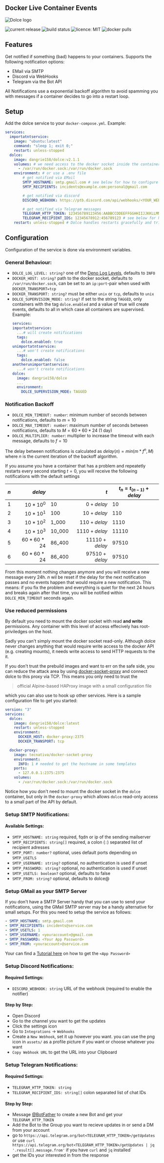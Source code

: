 ## Docker Live Container Events

![Dolce logo](https://github.com/dangrie158/dolce/blob/master/assets/logo_full.svg)

![current release](https://img.shields.io/github/v/tag/dangrie158/dolce)
![build status](https://img.shields.io/github/actions/workflow/status/dangrie158/dolce/ci.yml)
![licence: MIT](https://img.shields.io/github/license/dangrie158/dolce?logo=reacthookform&logoColor=white)
![docker pulls](https://img.shields.io/docker/pulls/dangrie158/dolce?logo=docker)

## Features

Get notified if something (bad) happens to your containers. Supports the following notification options:

- EMail via SMTP
- Discord via WebHooks
- Telegram via the Bot API

All Notifications use a exponential backoff algorithm to avoid spamming you with messages if a container decides to go
into a restart loop.

## Setup

Add the dolce service to your `docker-compose.yml`. Example:

```yaml
services:
  importatntservice:
    image: "ubuntu:latest"
    command: "sleep 1; exit 0;"
    restart: unless-stopped
  dolce:
    image: dangrie158/dolce:v2.1.1
    volumes: # we need access to the docker socket inside the container
      - /var/run/docker.sock:/var/run/docker.sock
    environment: # or use a .env file
        # get notified via EMail
        SMTP_HOSTNAME: smtp.gmail.com # see below for how to configure using your gmail
        SMTP_RECIPIENTS: incidents@example.com:personal@gmail.com

        # get notified via discord
        DISCORD_WEBHOOK: https://ptb.discord.com/api/webhooks/<YOUR_WEBHOOK>

        # get notified via Telegram messages
        TELEGRAM_HTTP_TOKEN: 123456789123456:AABBCCDDEEFFGGHHIIJJKKLLMM
        TELEGRAM_RECIPIENT_IDS: 12345678912:456789123 # see below for how to get these values
    restart: unless-stopped # Dolce handles restarts gracefully and tries to recover any messages that may happened while the service was down
```

## Configuration

Configuration of the service is done via environment variables.

### General Behaviour:

- `DOLCE_LOG_LEVEL: string?` one of the [Deno Log Levels](https://deno.land/std@0.202.0/log/mod.ts?s=LogLevels),
  defaults to `INFO`
- `DOCKER_HOST: string?` path to the docker socket, defaults to `/var/run/docker.sock`, can be set to an `ip:port`-pair
  when used with `DOCKER_TRANSPORT=tcp`
- `DOCKER_TRANSPORT: string?` must be either `unix` or `tcp`, defaults to `unix`
- `DOLCE_SUPERVISION_MODE: string?` if set to the string `TAGGED`, only containers with the tag `dolce.enabled` and a
  value of true will create events, defaults to all in which case all containers are supervised. Example:
  ```yaml
  services:
  importatntservice:
    ...# will create notifications
    tags:
      dolce.enabled: true
  unimportatntservice:
    ...# won't create notifications
    tags:
      dolce.enabled: false
  anotherunimportantservice:
    ...# won't create notifications
  dolce:
    image: dangrie158/dolce
    ...
    environment:
      DOLCE_SUPERVISION_MODE: TAGGED
  ```

### Notification Backoff

- `DOLCE_MIN_TIMEOUT: number`: minimum number of seconds between notifications, defaults to $m=10$
- `DOLCE_MAX_TIMEOUT: number`: maximum number of seconds between notifications, defaults to $M=60 * 60 * 24$ (1 day)
- `DOLCE_MULTIPLIER: number`: multiplier to increase the timeout with each message, defaults to $f=10$

The delay between notifications is calculated as $delay(n) = min(m * f ^ n, M)$ where $n$ is the current iteration of
the backoff algorithm.

If you assume you have a container that has a problem and repeatetly restarts every second starting $t=0$, you will
receive the following notifications with the default settings

| $n$ |        $delay$ |        |             $t$ | $t_n = t_(n-1) + delay$ |
| --- | -------------: | ------ | --------------: | ----------------------- |
| 1   |  $10 * 10 ^ 0$ | 10     |     $0 + delay$ | 10                      |
| 2   |  $10 * 10 ^ 1$ | 100    |    $10 + delay$ | 110                     |
| 3   |  $10 * 10 ^ 2$ | 1_000  |   $110 + delay$ | 1110                    |
| 4   |  $10 * 10 ^ 3$ | 10_000 |  $1110 + delay$ | 11110                   |
| 5   | $60 * 60 * 24$ | 86_400 | $11110 + delay$ | 97510                   |
| 6   | $60 * 60 * 24$ | 86_400 | $97510 + delay$ | 97510                   |

From this moment nothing changes anymore and you will receive a new message every 24h. $n$ wil be reset if the delay for
the next notification passes and no events happen that would require a new notification. This means: if you fix the
problem and everything is quiet for the next 24 hours and breaks again after that time, you will be notified within
`DOLCE_MIN_TIMEOUT` seconds again.

### Use reduced permissions

By default you need to mount the docker socket with read **and write** permissions. Any container with this level of
access effecively has root-priviledges on the host.

Sadly you can't simply mount the docker socket read-only. Although dolce never changes anything that would require write
access to the docker API (e.g. creating mounts), it needs write access to send HTTP requests to the it.

If you don't trust the prebuild images and want to err on the safe side, you can reduce the attack area by using
[docker-socket-proxy](https://github.com/Tecnativa/docker-socket-proxy) and connect dolce to this proxy via TCP. This
means you only need to trust the

> official Alpine-based HAProxy image with a small configuration file

which you can also use to hook up other services. Here is a sample configuration file to get you started:

```yaml
version: "3"
services:
  dolce:
    image: dangrie158/dolce:latest
    restart: unless-stopped
    environment:
      DOCKER_HOST: docker-proxy:2375
      DOCKER_TRANSPORT: tcp

  docker-proxy:
    image: tecnativa/docker-socket-proxy
    environment:
      INFO: 1 # needed to get the hostname in some templates
    ports:
      - 127.0.0.1:2375:2375
    volumes:
      - /var/run/docker.sock:/var/run/docker.sock
```

Notice how you don't need to mount the docker socket in the `dolce` container, but only in the `docker-proxy` which
allows `dolce` read-only access to a small part of the API by default.

### Setup SMTP Notifications:

#### Available Settings:

- `SMTP_HOSTNAME: string` required, fqdn or ip of the sending mailserver
- `SMTP_RECIPIENTS: string[]` required, a colon (`:`) separated list of recipient adresses
- `SMTP_PORT: number?` optional, uses default ports depending on `SMTP_USETLS`
- `SMTP_USERNAME: string?` optional, no authentication is used if unset
- `SMTP_PASSWORD: string?` optional, no authentication is used if unset
- `SMTP_USETLS: boolean?` optional, defaults to false
- `SMTP_FROM: string?` optional, defaults to dolce@<hostname>

### Setup GMail as your SMTP Server

If you don't have a SMTP Server handy that you can use to send your notifications, using the GMail SMTP server may be a
handy alternative for small setups. For this you need to setup the service as follows:

```yaml
- SMTP_HOSTNAME: smtp.gmail.com
- SMTP_RECIPIENTS: incidents@service.com
- SMTP_USETLS: 1
- SMTP_USERNAME: <youraccount>@gmail.com
- SMTP_PASSWORD: <Your App Password>
- SMTP_FROM: <youraccount>@service.com
```

Your can find a [Tutorial here](https://support.google.com/accounts/answer/185833?hl=en) on how to get the
`<App Password>`

### Setup Discord Notifications:

#### Required Settings:

- `DISCORD_WEBHOOK: string` URL of the webhook (required to enable the notifier)

#### Step by Step:

- Open Discord
- Go to the channel you want to get the updates
- Click the settings icon
- Go to `Integrations` -> `Webhooks`
- Create a `New Webhook`, set it up however you want. you can use the png icon in `assets/` as a profile picture if you
  want or choose whatever you want
- `Copy Webhook URL` to get the URL into your Clipboard

### Setup Telegram Notifications:

#### Required Settings:

- `TELEGRAM_HTTP_TOKEN: string`
- `TELEGRAM_RECIPIENT_IDS: string[]` colon separated list of chat IDs

#### Step by Step:

- Message [@BotFather](https://t.me/thebotfather) to create a new Bot and get your `TELEGRAM_HTTP_TOKEN`
- Add the Bot to the Group you want to recieve updates in or send a DM from your account
- go to `https://api.telegram.org/bot<TELEGRAM_HTTP_TOKEN>/getUpdates` or use
  `curl https://api.telegram.org/bot<TELEGRAM_HTTP_TOKEN>/getUpdates | jq '.result[].message.from'` if you have `curl`
  and `jq` installed`
- get the IDs your interested in from the response
